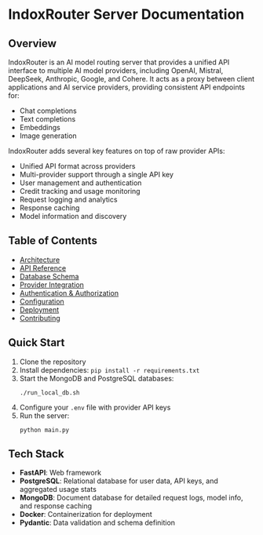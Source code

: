 # IndoxRouter Server Documentation

## Overview

IndoxRouter is an AI model routing server that provides a unified API interface to multiple AI model providers, including OpenAI, Mistral, DeepSeek, Anthropic, Google, and Cohere. It acts as a proxy between client applications and AI service providers, providing consistent API endpoints for:

- Chat completions
- Text completions
- Embeddings
- Image generation

IndoxRouter adds several key features on top of raw provider APIs:

- Unified API format across providers
- Multi-provider support through a single API key
- User management and authentication
- Credit tracking and usage monitoring
- Request logging and analytics
- Response caching
- Model information and discovery

## Table of Contents

- [Architecture](architecture.md)
- [API Reference](api-reference.md)
- [Database Schema](database-schema.md)
- [Provider Integration](provider-integration.md)
- [Authentication & Authorization](authentication.md)
- [Configuration](configuration.md)
- [Deployment](deployment.md)
- [Contributing](contributing.md)

## Quick Start

1. Clone the repository
2. Install dependencies: `pip install -r requirements.txt`
3. Start the MongoDB and PostgreSQL databases:
   ```
   ./run_local_db.sh
   ```
4. Configure your `.env` file with provider API keys
5. Run the server:
   ```
   python main.py
   ```

## Tech Stack

- **FastAPI**: Web framework
- **PostgreSQL**: Relational database for user data, API keys, and aggregated usage stats
- **MongoDB**: Document database for detailed request logs, model info, and response caching
- **Docker**: Containerization for deployment
- **Pydantic**: Data validation and schema definition
